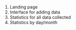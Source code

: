 1. Landing page
2. Interface for adding data
3. Statistics for all data collected
4. Statistics by day/month
